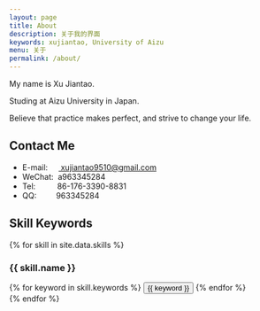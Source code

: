 ```yaml
---
layout: page
title: About
description: 关于我的界面
keywords: xujiantao, University of Aizu
menu: 关于
permalink: /about/
---
```


My name is Xu Jiantao.

Studing at Aizu University in Japan.

Believe that practice makes perfect, and strive to change your life.

## Contact Me

<ul>
<li>E-mail:&nbsp;&nbsp;&nbsp;&nbsp;&nbsp;<a href="mailto: xujiantao9510@gmail.com"> xujiantao9510@gmail.com</a></li>
<li>WeChat:&nbsp;&nbsp;a963345284</li>
<li>Tel:&nbsp;&nbsp;&nbsp;&nbsp;&nbsp;&nbsp;&nbsp;&nbsp;&nbsp;&nbsp;86-176-3390-8831</li>
<li>QQ:&nbsp;&nbsp;&nbsp;&nbsp;&nbsp;&nbsp;&nbsp;&nbsp;&nbsp;963345284</li>
</ul>


## Skill Keywords

{% for skill in site.data.skills %}
### {{ skill.name }}
<div class="btn-inline">
{% for keyword in skill.keywords %}
<button class="btn btn-outline" type="button">{{ keyword }}</button>
{% endfor %}
</div>
{% endfor %}
